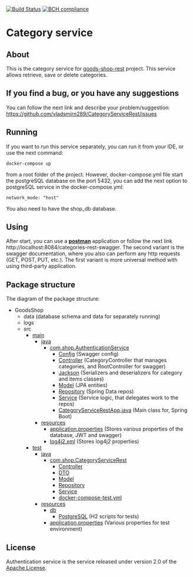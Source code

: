[![Build Status](https://travis-ci.org/vladsmirn289/CategoryServiceRest.svg?branch=master)](https://travis-ci.org/github/vladsmirn289/CategoryServiceRest)
[![BCH compliance](https://bettercodehub.com/edge/badge/vladsmirn289/CategoryServiceRest?branch=master)](https://bettercodehub.com/)
# Category service

## About
This is the category service for [goods-shop-rest] project. This service allows retrieve, save or delete categories.

## If you find a bug, or you have any suggestions
You can follow the next link and describe your problem/suggestion: https://github.com/vladsmirn289/CategoryServiceRest/issues

## Running
If you want to run this service separately, you can run it from your IDE, or use the next command:
```shell script
docker-compose up
```
from a root folder of the project. However, docker-compose.yml file start the postgreSQL database on the port
5432, you can add the next option to postgreSQL service in the docker-compose.yml:
```shell script
network_mode: "host"
```
You also need to have the shop_db database.

## Using
After start, you can use a **[postman]** application or follow the next link http://localhost:8084/categories-rest-swagger.
The second variant is the swagger documentation, where you also can perform any http requests (GET, POST, PUT, etc.).
The first variant is more universal method with using third-party application.

## Package structure
The diagram of the package structure:
*   GoodsShop
    *   data (database schema and data for separately running)
    *   logs
    *   src
        *   [main]
            *   [java]
                *   [com.shop.AuthenticationService]
                    *   [Config] (Swagger config)
                    *   [Controller] (CategoryController that manages categories, and RootController for swagger)
                    *   [Jackson] (Serializers and deserializers for category and items classes)
                    *   [Model] (JPA entities)
                    *   [Repository] (Spring Data repos)
                    *   [Service] (Service logic, that delegates work to the repos)
                    *   [CategoryServiceRestApp.java] (Main class for, Spring Boot)
            *   [resources]
                *   [application.properties] (Stores various properties of the database, JWT and swagger)
                *   [log4j2.xml] (Stores log4j2 properties)
        *   [test]
            *   [java][java2]
                *   [com.shop.CategoryServiceRest][comInTest]
                    *   [Controller][ControllerTest]
                    *   [DTO][DTOTest]
                    *   [Model][ModelTest]
                    *   [Repository][RepoTest]
                    *   [Service][ServiceTest]
                    *   [docker-compose-test.yml]
            *   [resources][testRes]
                *   [db][testDb]
                    *   [PostgreSQL] (H2 scripts for tests)
                *   [application.properties][application-test.properties] (Various properties for test environment)

## License
Authentication service is the service released under version 2.0 of the [Apache License](https://www.apache.org/licenses/LICENSE-2.0).

[goods-shop-rest]: https://github.com/vladsmirn289/GoodsShopRest
[postman]: https://www.postman.com/

[main]: ./src/main
[java]: ./src/main/java
[com.shop.AuthenticationService]: ./src/main/java/com/shop/CategoryServiceRest
[Config]: ./src/main/java/com/shop/CategoryServiceRest/Config
[Controller]: ./src/main/java/com/shop/CategoryServiceRest/Controller
[Jackson]: ./src/main/java/com/shop/CategoryServiceRest/Jackson
[Model]: ./src/main/java/com/shop/CategoryServiceRest/Model
[Repository]: ./src/main/java/com/shop/CategoryServiceRest/Repository
[Service]: ./src/main/java/com/shop/CategoryServiceRest/Service
[CategoryServiceRestApp.java]: ./src/main/java/com/shop/CategoryServiceRest/CategoryServiceRestApp.java

[resources]: ./src/main/resources
[application.properties]: ./src/main/resources/application.properties
[log4j2.xml]: ./src/main/resources/log4j2.xml

[test]: ./src/test
[testRes]: ./src/test/resources
[testDb]: ./src/test/resources/db
[PostgreSQL]: ./src/test/resources/db/PostgreSQL
[application-test.properties]: ./src/test/resources/application.properties
[java2]: ./src/test/java
[comInTest]: ./src/test/java/com/shop/CategoryServiceRest
[ControllerTest]: ./src/test/java/com/shop/CategoryServiceRest/Controller
[DTOTest]: ./src/test/java/com/shop/CategoryServiceRest/DTO
[ModelTest]: ./src/test/java/com/shop/CategoryServiceRest/Model
[RepoTest]: ./src/test/java/com/shop/CategoryServiceRest/Repository
[ServiceTest]: ./src/test/java/com/shop/CategoryServiceRest/Service
[docker-compose-test.yml]: ./src/test/java/com/shop/CategoryServiceRest/docker-compose-test.yml
